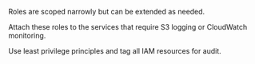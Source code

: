 Roles are scoped narrowly but can be extended as needed.

Attach these roles to the services that require S3 logging or CloudWatch monitoring.

Use least privilege principles and tag all IAM resources for audit.
